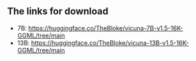 ## The links for download
- 7B: https://huggingface.co/TheBloke/vicuna-7B-v1.5-16K-GGML/tree/main
- 13B: https://huggingface.co/TheBloke/vicuna-13B-v1.5-16K-GGML/tree/main